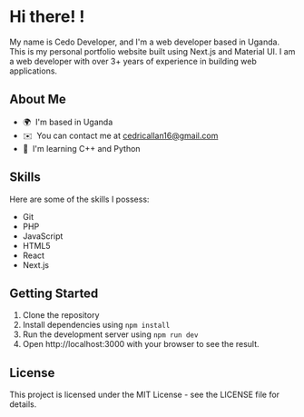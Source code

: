 # Hi there! !

My name is Cedo Developer, and I'm a web developer based in Uganda. This is my personal portfolio website built using Next.js and Material UI. I am a web developer with over 3+ years of experience in building web applications.

## About Me

- 🌍  I'm based in Uganda
- ✉️  You can contact me at cedricallan16@gmail.com
- 🧠  I'm learning C++ and Python

## Skills

Here are some of the skills I possess:

- Git
- PHP
- JavaScript
- HTML5
- React
- Next.js

## Getting Started

1. Clone the repository
2. Install dependencies using `npm install`
3. Run the development server using `npm run dev`
4. Open http://localhost:3000 with your browser to see the result.

## License

This project is licensed under the MIT License - see the LICENSE file for details.
